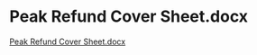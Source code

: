 # Peak Refund Cover Sheet.docx

[Peak Refund Cover Sheet.docx](Peak%20Refund%20Cover%20Sheet%20docx%209a6d4fdbc118456ea5826e50da90372a/Peak_Refund_Cover_Sheet.docx)
